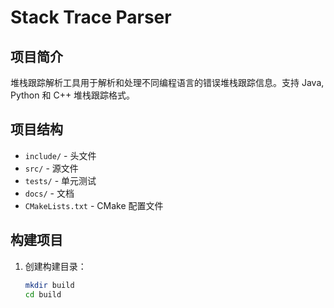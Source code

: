 # Stack Trace Parser

## 项目简介

堆栈跟踪解析工具用于解析和处理不同编程语言的错误堆栈跟踪信息。支持 Java, Python 和 C++ 堆栈跟踪格式。

## 项目结构

- `include/`    - 头文件
- `src/`       - 源文件
- `tests/`     - 单元测试
- `docs/`      - 文档
- `CMakeLists.txt` - CMake 配置文件

## 构建项目

1. 创建构建目录：
   ```bash
   mkdir build
   cd build
